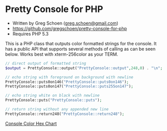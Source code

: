 # Pretty Console for PHP

* Written by Greg Schoen (greg.schoen@gmail.com)
* https://github.com/gregschoen/pretty-console-for-php
* Requires PHP 5.3

This is a PHP class that outputs color formatted strings for the console. It has a public API that supports several methods of calling as can be seen below. Works best with xterm-256color as your TERM.

``` PHP
// direct output of formatted string
$output = PrettyConsole::output("PrettyConsole::output",248,0) . "\n";

// echo string with foreground on background with newline
PrettyConsole::puts0on146("PrettyConsole::puts0on146");
PrettyConsole::puts0on147("PrettyConsole::puts255on147");

// echo string white on black with newline
PrettyConsole::puts("PrettyConsole::puts");

// return string without any appended new line
PrettyConsole::return248("PrettyConsole::return248");
```

[Console Color Hex Chart](http://upload.wikimedia.org/wikipedia/commons/9/95/Xterm_color_chart.png)

